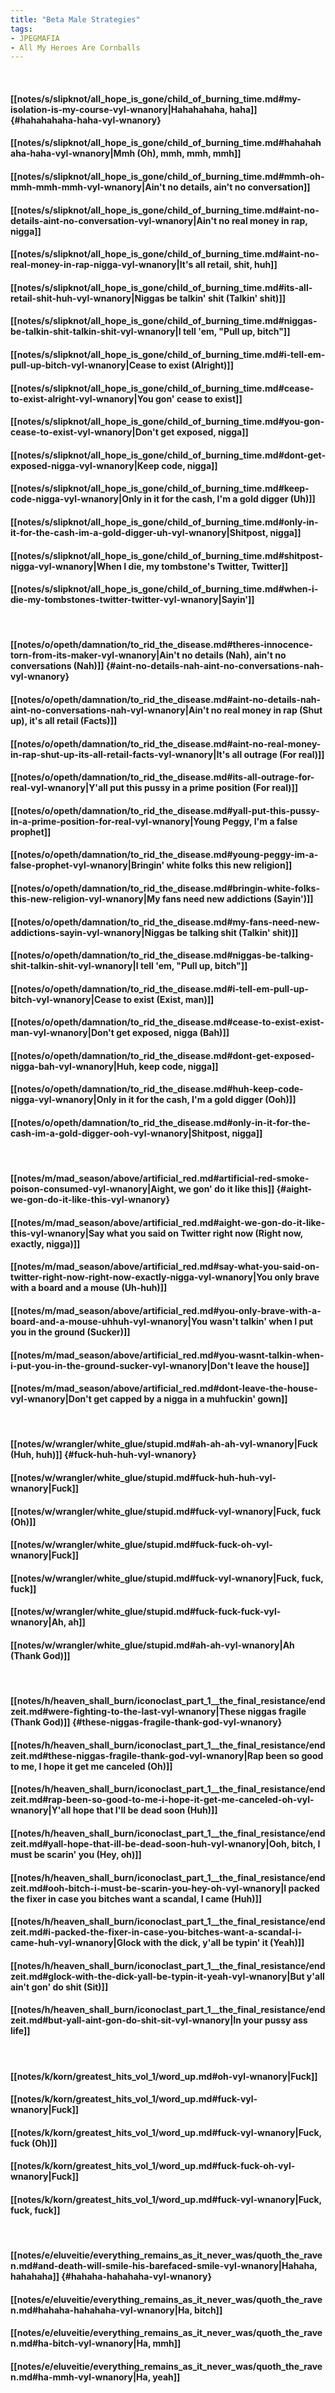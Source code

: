 ```yaml
---
title: "Beta Male Strategies"
tags:
- JPEGMAFIA
- All My Heroes Are Cornballs
---
```

&nbsp;
#### [[notes/s/slipknot/all_hope_is_gone/child_of_burning_time.md#my-isolation-is-my-course-vyl-wnanory|Hahahahaha, haha]] {#hahahahaha-haha-vyl-wnanory}
#### [[notes/s/slipknot/all_hope_is_gone/child_of_burning_time.md#hahahahaha-haha-vyl-wnanory|Mmh (Oh), mmh, mmh, mmh]]
#### [[notes/s/slipknot/all_hope_is_gone/child_of_burning_time.md#mmh-oh-mmh-mmh-mmh-vyl-wnanory|Ain't no details, ain't no conversation]]
#### [[notes/s/slipknot/all_hope_is_gone/child_of_burning_time.md#aint-no-details-aint-no-conversation-vyl-wnanory|Ain't no real money in rap, nigga]]
#### [[notes/s/slipknot/all_hope_is_gone/child_of_burning_time.md#aint-no-real-money-in-rap-nigga-vyl-wnanory|It's all retail, shit, huh]]
#### [[notes/s/slipknot/all_hope_is_gone/child_of_burning_time.md#its-all-retail-shit-huh-vyl-wnanory|Niggas be talkin' shit (Talkin' shit)]]
#### [[notes/s/slipknot/all_hope_is_gone/child_of_burning_time.md#niggas-be-talkin-shit-talkin-shit-vyl-wnanory|I tell 'em, "Pull up, bitch"]]
#### [[notes/s/slipknot/all_hope_is_gone/child_of_burning_time.md#i-tell-em-pull-up-bitch-vyl-wnanory|Cease to exist (Alright)]]
#### [[notes/s/slipknot/all_hope_is_gone/child_of_burning_time.md#cease-to-exist-alright-vyl-wnanory|You gon' cease to exist]]
#### [[notes/s/slipknot/all_hope_is_gone/child_of_burning_time.md#you-gon-cease-to-exist-vyl-wnanory|Don't get exposed, nigga]]
#### [[notes/s/slipknot/all_hope_is_gone/child_of_burning_time.md#dont-get-exposed-nigga-vyl-wnanory|Keep code, nigga]]
#### [[notes/s/slipknot/all_hope_is_gone/child_of_burning_time.md#keep-code-nigga-vyl-wnanory|Only in it for the cash, I'm a gold digger (Uh)]]
#### [[notes/s/slipknot/all_hope_is_gone/child_of_burning_time.md#only-in-it-for-the-cash-im-a-gold-digger-uh-vyl-wnanory|Shitpost, nigga]]
#### [[notes/s/slipknot/all_hope_is_gone/child_of_burning_time.md#shitpost-nigga-vyl-wnanory|When I die, my tombstone's Twitter, Twitter]]
#### [[notes/s/slipknot/all_hope_is_gone/child_of_burning_time.md#when-i-die-my-tombstones-twitter-twitter-vyl-wnanory|Sayin']]
&nbsp;
#### [[notes/o/opeth/damnation/to_rid_the_disease.md#theres-innocence-torn-from-its-maker-vyl-wnanory|Ain't no details (Nah), ain't no conversations (Nah)]] {#aint-no-details-nah-aint-no-conversations-nah-vyl-wnanory}
#### [[notes/o/opeth/damnation/to_rid_the_disease.md#aint-no-details-nah-aint-no-conversations-nah-vyl-wnanory|Ain't no real money in rap (Shut up), it's all retail (Facts)]]
#### [[notes/o/opeth/damnation/to_rid_the_disease.md#aint-no-real-money-in-rap-shut-up-its-all-retail-facts-vyl-wnanory|It's all outrage (For real)]]
#### [[notes/o/opeth/damnation/to_rid_the_disease.md#its-all-outrage-for-real-vyl-wnanory|Y'all put this pussy in a prime position (For real)]]
#### [[notes/o/opeth/damnation/to_rid_the_disease.md#yall-put-this-pussy-in-a-prime-position-for-real-vyl-wnanory|Young Peggy, I'm a false prophet]]
#### [[notes/o/opeth/damnation/to_rid_the_disease.md#young-peggy-im-a-false-prophet-vyl-wnanory|Bringin' white folks this new religion]]
#### [[notes/o/opeth/damnation/to_rid_the_disease.md#bringin-white-folks-this-new-religion-vyl-wnanory|My fans need new addictions (Sayin')]]
#### [[notes/o/opeth/damnation/to_rid_the_disease.md#my-fans-need-new-addictions-sayin-vyl-wnanory|Niggas be talking shit (Talkin' shit)]]
#### [[notes/o/opeth/damnation/to_rid_the_disease.md#niggas-be-talking-shit-talkin-shit-vyl-wnanory|I tell 'em, "Pull up, bitch"]]
#### [[notes/o/opeth/damnation/to_rid_the_disease.md#i-tell-em-pull-up-bitch-vyl-wnanory|Cease to exist (Exist, man)]]
#### [[notes/o/opeth/damnation/to_rid_the_disease.md#cease-to-exist-exist-man-vyl-wnanory|Don't get exposed, nigga (Bah)]]
#### [[notes/o/opeth/damnation/to_rid_the_disease.md#dont-get-exposed-nigga-bah-vyl-wnanory|Huh, keep code, nigga]]
#### [[notes/o/opeth/damnation/to_rid_the_disease.md#huh-keep-code-nigga-vyl-wnanory|Only in it for the cash, I'm a gold digger (Ooh)]]
#### [[notes/o/opeth/damnation/to_rid_the_disease.md#only-in-it-for-the-cash-im-a-gold-digger-ooh-vyl-wnanory|Shitpost, nigga]]
&nbsp;
#### [[notes/m/mad_season/above/artificial_red.md#artificial-red-smoke-poison-consumed-vyl-wnanory|Aight, we gon' do it like this]] {#aight-we-gon-do-it-like-this-vyl-wnanory}
#### [[notes/m/mad_season/above/artificial_red.md#aight-we-gon-do-it-like-this-vyl-wnanory|Say what you said on Twitter right now (Right now, exactly, nigga)]]
#### [[notes/m/mad_season/above/artificial_red.md#say-what-you-said-on-twitter-right-now-right-now-exactly-nigga-vyl-wnanory|You only brave with a board and a mouse (Uh-huh)]]
#### [[notes/m/mad_season/above/artificial_red.md#you-only-brave-with-a-board-and-a-mouse-uhhuh-vyl-wnanory|You wasn't talkin' when I put you in the ground (Sucker)]]
#### [[notes/m/mad_season/above/artificial_red.md#you-wasnt-talkin-when-i-put-you-in-the-ground-sucker-vyl-wnanory|Don't leave the house]]
#### [[notes/m/mad_season/above/artificial_red.md#dont-leave-the-house-vyl-wnanory|Don't get capped by a nigga in a muhfuckin' gown]]
&nbsp;
#### [[notes/w/wrangler/white_glue/stupid.md#ah-ah-ah-vyl-wnanory|Fuck (Huh, huh)]] {#fuck-huh-huh-vyl-wnanory}
#### [[notes/w/wrangler/white_glue/stupid.md#fuck-huh-huh-vyl-wnanory|Fuck]]
#### [[notes/w/wrangler/white_glue/stupid.md#fuck-vyl-wnanory|Fuck, fuck (Oh)]]
#### [[notes/w/wrangler/white_glue/stupid.md#fuck-fuck-oh-vyl-wnanory|Fuck]]
#### [[notes/w/wrangler/white_glue/stupid.md#fuck-vyl-wnanory|Fuck, fuck, fuck]]
#### [[notes/w/wrangler/white_glue/stupid.md#fuck-fuck-fuck-vyl-wnanory|Ah, ah]]
#### [[notes/w/wrangler/white_glue/stupid.md#ah-ah-vyl-wnanory|Ah (Thank God)]]
&nbsp;
#### [[notes/h/heaven_shall_burn/iconoclast_part_1__the_final_resistance/endzeit.md#were-fighting-to-the-last-vyl-wnanory|These niggas fragile (Thank God)]] {#these-niggas-fragile-thank-god-vyl-wnanory}
#### [[notes/h/heaven_shall_burn/iconoclast_part_1__the_final_resistance/endzeit.md#these-niggas-fragile-thank-god-vyl-wnanory|Rap been so good to me, I hope it get me canceled (Oh)]]
#### [[notes/h/heaven_shall_burn/iconoclast_part_1__the_final_resistance/endzeit.md#rap-been-so-good-to-me-i-hope-it-get-me-canceled-oh-vyl-wnanory|Y'all hope that I'll be dead soon (Huh)]]
#### [[notes/h/heaven_shall_burn/iconoclast_part_1__the_final_resistance/endzeit.md#yall-hope-that-ill-be-dead-soon-huh-vyl-wnanory|Ooh, bitch, I must be scarin' you (Hey, oh)]]
#### [[notes/h/heaven_shall_burn/iconoclast_part_1__the_final_resistance/endzeit.md#ooh-bitch-i-must-be-scarin-you-hey-oh-vyl-wnanory|I packed the fixer in case you bitches want a scandal, I came (Huh)]]
#### [[notes/h/heaven_shall_burn/iconoclast_part_1__the_final_resistance/endzeit.md#i-packed-the-fixer-in-case-you-bitches-want-a-scandal-i-came-huh-vyl-wnanory|Glock with the dick, y'all be typin' it (Yeah)]]
#### [[notes/h/heaven_shall_burn/iconoclast_part_1__the_final_resistance/endzeit.md#glock-with-the-dick-yall-be-typin-it-yeah-vyl-wnanory|But y'all ain't gon' do shit (Sit)]]
#### [[notes/h/heaven_shall_burn/iconoclast_part_1__the_final_resistance/endzeit.md#but-yall-aint-gon-do-shit-sit-vyl-wnanory|In your pussy ass life]]
&nbsp;
#### [[notes/k/korn/greatest_hits_vol_1/word_up.md#oh-vyl-wnanory|Fuck]]
#### [[notes/k/korn/greatest_hits_vol_1/word_up.md#fuck-vyl-wnanory|Fuck]]
#### [[notes/k/korn/greatest_hits_vol_1/word_up.md#fuck-vyl-wnanory|Fuck, fuck (Oh)]]
#### [[notes/k/korn/greatest_hits_vol_1/word_up.md#fuck-fuck-oh-vyl-wnanory|Fuck]]
#### [[notes/k/korn/greatest_hits_vol_1/word_up.md#fuck-vyl-wnanory|Fuck, fuck, fuck]]
&nbsp;
#### [[notes/e/eluveitie/everything_remains_as_it_never_was/quoth_the_raven.md#and-death-will-smile-his-barefaced-smile-vyl-wnanory|Hahaha, hahahaha]] {#hahaha-hahahaha-vyl-wnanory}
#### [[notes/e/eluveitie/everything_remains_as_it_never_was/quoth_the_raven.md#hahaha-hahahaha-vyl-wnanory|Ha, bitch]]
#### [[notes/e/eluveitie/everything_remains_as_it_never_was/quoth_the_raven.md#ha-bitch-vyl-wnanory|Ha, mmh]]
#### [[notes/e/eluveitie/everything_remains_as_it_never_was/quoth_the_raven.md#ha-mmh-vyl-wnanory|Ha, yeah]]
